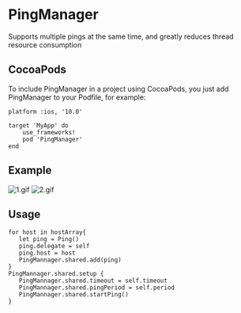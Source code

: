# PingManager
Supports multiple pings at the same time, and greatly reduces thread resource consumption

## CocoaPods
To include PingManager in a project using CocoaPods, you just add PingManager to your Podfile, for example:

    platform :ios, '10.0'

    target 'MyApp' do
        use_frameworks!
        pod 'PingManager'
    end


## Example
![1.gif](https://github.com/Yewenyu/PingManager/blob/master/1.gif) ![2.gif](https://github.com/Yewenyu/PingManager/blob/master/2.gif)
## Usage
```
for host in hostArray{
   let ping = Ping()
   ping.delegate = self
   ping.host = host
   PingMannager.shared.add(ping)
}
PingMannager.shared.setup {
   PingMannager.shared.timeout = self.timeout
   PingMannager.shared.pingPeriod = self.period
   PingMannager.shared.startPing()
}
```


